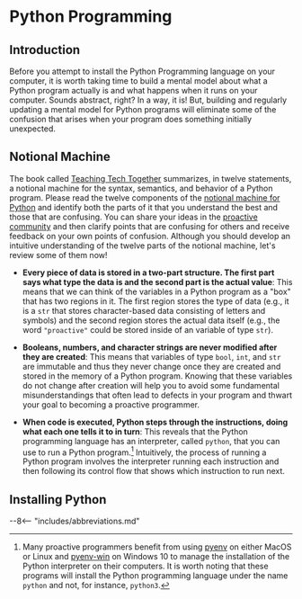 # Python Programming

## Introduction

Before you attempt to install the Python Programming language on your computer,
it is worth taking time to build a mental model about what a Python program
actually is and what happens when it runs on your computer. Sounds abstract,
right? In a way, it is! But, building and regularly updating a mental model for
Python programs will eliminate some of the confusion that arises when your
program does something initially unexpected.

## Notional Machine

[//]: # (Note that the phrase "notional machine" must appear on one line)

The book called [Teaching Tech
Together](https://teachtogether.tech/en/index.html) summarizes, in twelve
statements, a notional machine for the syntax, semantics, and behavior of a
Python program. Please read the twelve components of the [notional machine for
Python](http://teachtogether.tech/en/#s:models-notional) and identify both the
parts of it that you understand the best and those that are confusing. You can
share your ideas in the [proactive
community](/proactive-community/community-connections/) and then clarify points
that are confusing for others and receive feedback on your own points of
confusion. Although you should develop an intuitive understanding of the twelve
parts of the notional machine, let's review some of them now!

- **Every piece of data is stored in a two-part structure. The first part says
  what type the data is and the second part is the actual value**: This means
  that we can think of the variables in a Python program as a "box" that
  has two regions in it. The first region stores the type of data (e.g., it is a
  `str` that stores character-based data consisting of letters and symbols) and
  the second region stores the actual data itself (e.g., the word `"proactive"`
  could be stored inside of an variable of type `str`).

- **Booleans, numbers, and character strings are never modified after they are
  created**: This means that variables of type `bool`, `int`, and `str` are
  immutable and thus they never change once they are created and stored in the
  memory of a Python program. Knowing that these variables do not change after
  creation will help you to avoid some fundamental misunderstandings that often
  lead to defects in your program and thwart your goal to becoming a proactive
  programmer.

- **When code is executed, Python steps through the instructions, doing what
  each one tells it to in turn**: This reveals that the Python programming
  language has an interpreter, called `python`, that you can use to run a Python
  program.[^1] Intuitively, the process of running a Python program involves the
  interpreter running each instruction and then following its control flow that
  shows which instruction to run next.

## Installing Python


[^1]: Many proactive programmers benefit from using
  [pyenv](https://github.com/pyenv/pyenv) on either MacOS or Linux and
  [pyenv-win](https://github.com/pyenv-win/pyenv-win) on Windows 10 to manage
  the installation of the Python interpreter on their computers. It is worth
  noting that these programs will install the Python programming language under
  the name `python` and not, for instance, `python3`.

--8<-- "includes/abbreviations.md"
